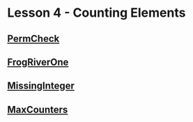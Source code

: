 # Lesson 4 - Counting Elements

## [PermCheck](PermCheck.md)

## [FrogRiverOne](FrogRiverOme.md)

## [MissingInteger](MissingInteger.md)

## [MaxCounters](MaxCounters.md)